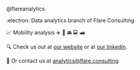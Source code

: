@flareanalytics

:electron: Data analytics branch of Flare Consulting  

:chart_with_upwards_trend: Mobility analysis :airplane: :bullettrain_front: :oncoming_automobile: :oncoming_bus: :motor_boat:

:mag: Check us out at [our website](https://www.flareaviation.com/) or at [our linkedin](https://www.linkedin.com/company/flare-aviation-consulting/).

:incoming_envelope: Or contact us at analytics@flare.consulting
